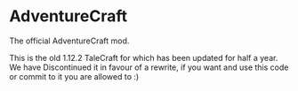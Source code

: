 # AdventureCraft
The official AdventureCraft mod.

This is the old 1.12.2 TaleCraft for which has been updated for half a year.
We have Discontinued it in favour of a rewrite, if you want and use this code or commit to it you are allowed to :)
